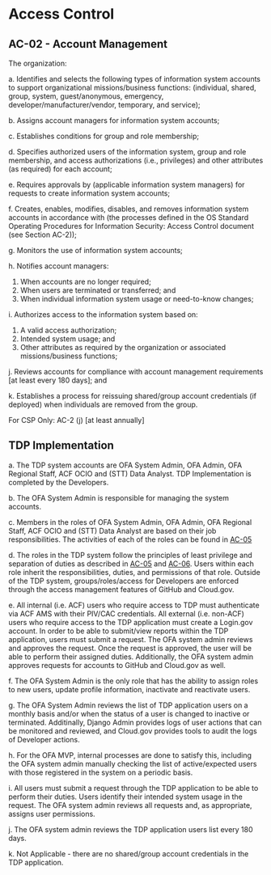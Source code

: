 # Access Control
## AC-02 - Account Management
The organization:

a. Identifies and selects the following types of information system accounts to support organizational missions/business functions: (individual, shared, group, system, guest/anonymous, emergency, developer/manufacturer/vendor, temporary, and service);

b. Assigns account managers for information system accounts;

c. Establishes conditions for group and role membership;

d. Specifies authorized users of the information system, group and role membership, and access authorizations (i.e., privileges) and other attributes (as required) for each account;

e. Requires approvals by (applicable information system managers) for requests to create information system accounts;

f. Creates, enables, modifies, disables, and removes information system accounts in accordance with (the processes defined in the OS Standard Operating Procedures for Information Security: Access Control document (see Section AC-2));

g. Monitors the use of information system accounts;

h. Notifies account managers:

   1. When accounts are no longer required;
   2. When users are terminated or transferred; and
   3. When individual information system usage or need-to-know changes;

i. Authorizes access to the information system based on:

   1. A valid access authorization;
   2. Intended system usage; and
   3. Other attributes as required by the organization or associated missions/business functions;

j. Reviews accounts for compliance with account management requirements [at least every 180 days]; and

k. Establishes a process for reissuing shared/group account credentials (if deployed) when individuals are removed from the group.

For CSP Only: AC-2 (j) [at least annually]

## TDP Implementation
a. The TDP system accounts are OFA System Admin, OFA Admin, OFA Regional Staff, ACF OCIO and (STT) Data Analyst.  TDP Implementation is completed by the Developers.

b. The OFA System Admin is responsible for managing the system accounts.  

c. Members in the roles of OFA System Admin, OFA Admin, OFA Regional Staff, ACF OCIO and (STT) Data Analyst are based on their job responsibilities.  The activities of each of the roles can be found in [AC-05](../ac-5/index.md)

d. The roles in the TDP system follow the principles of least privilege and separation of duties as described in [AC-05](../ac-5/index.md) and [AC-06](../ac-6/index.md).  Users within each role inherit the responsibilities, duties, and permissions of that role.  Outside of the TDP system, groups/roles/access for Developers are enforced through the access management features of GitHub and Cloud.gov.

e. All internal (i.e. ACF) users who require access to TDP must authenticate via ACF AMS with their PIV/CAC credentials. All external (i.e. non-ACF) users who require access to the TDP application must create a Login.gov account.  In order to be able to submit/view reports within the TDP application, users must submit a request.  The OFA system admin reviews and approves the request.  Once the request is approved, the user will be able to perform their assigned duties.  Additionally, the OFA system admin approves requests for accounts to GitHub and Cloud.gov as well.

f. The OFA System Admin is the only role that has the ability to assign roles to new users, update profile information, inactivate and reactivate users.

g. The OFA System Admin reviews the list of TDP application users on a monthly basis and/or when the status of a user is changed to inactive or terminated.  Additinally, Django Admin provides logs of user actions that can be monitored and reviewed, and Cloud.gov provides tools to audit the logs of Developer actions.

h. For the OFA MVP, internal processes are done to satisfy this, including the OFA system admin manually checking the list of active/expected users with those registered in the system on a periodic basis.

i. All users must submit a request through the TDP application to be able to perform their duties.  Users identify their intended system usage in the request.  The OFA system admin reviews all requests and, as appropriate, assigns user permissions. 

j. The OFA system admin reviews the TDP application users list every 180 days.

k. Not Applicable - there are no shared/group account credentials in the TDP application.